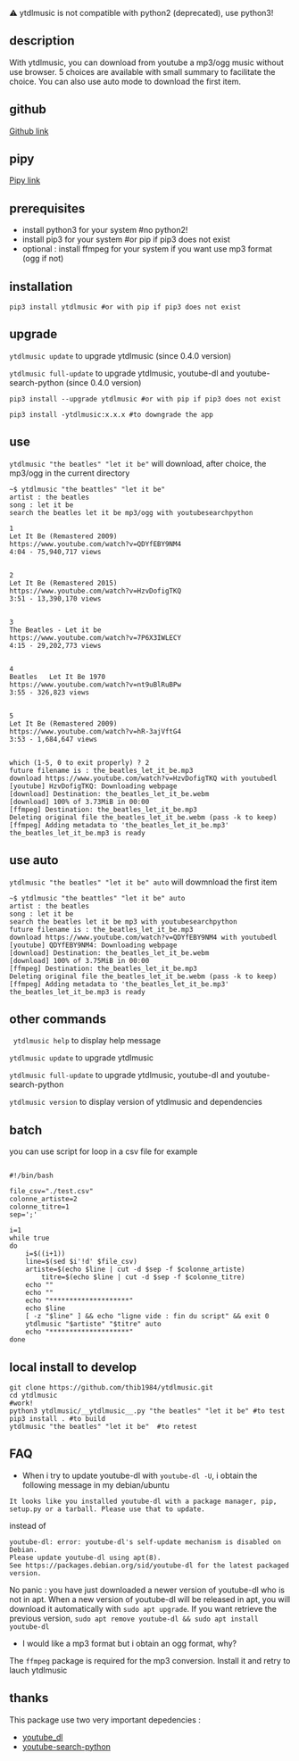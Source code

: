 :warning: ytdlmusic is not compatible with python2 (deprecated), use python3!


## description

With ytdlmusic, you can download from youtube a mp3/ogg music without use browser. 5 choices are available with small summary to facilitate the choice. You can also use auto mode to download the first item.  

## github

[Github link](https://github.com/thib1984/ytdlmusic/)

## pipy

[Pipy link](https://pypi.org/project/ytdlmusic/)

## prerequisites

- install python3 for your system #no python2!
- install pip3 for your system #or pip if pip3 does not exist
- optional : install ffmpeg for your system if you want use mp3 format (ogg if not)

## installation

``pip3 install ytdlmusic #or with pip if pip3 does not exist``

## upgrade

`` ytdlmusic update `` to upgrade ytdlmusic (since 0.4.0 version)

`` ytdlmusic full-update `` to upgrade ytdlmusic, youtube-dl and youtube-search-python (since 0.4.0 version)

``pip3 install --upgrade ytdlmusic #or with pip if pip3 does not exist``

``pip3 install -ytdlmusic:x.x.x #to downgrade the app``
## use

``ytdlmusic "the beatles" "let it be"``
will download, after choice, the mp3/ogg in the current directory

```
~$ ytdlmusic "the beattles" "let it be"
artist : the beatles
song : let it be
search the beatles let it be mp3/ogg with youtubesearchpython

1
Let It Be (Remastered 2009)
https://www.youtube.com/watch?v=QDYfEBY9NM4
4:04 - 75,940,717 views


2
Let It Be (Remastered 2015)
https://www.youtube.com/watch?v=HzvDofigTKQ
3:51 - 13,390,170 views


3
The Beatles - Let it be
https://www.youtube.com/watch?v=7P6X3IWLECY
4:15 - 29,202,773 views


4
Beatles   Let It Be 1970
https://www.youtube.com/watch?v=nt9uBlRuBPw
3:55 - 326,823 views


5
Let It Be (Remastered 2009)
https://www.youtube.com/watch?v=hR-3ajVftG4
3:53 - 1,684,647 views


which (1-5, 0 to exit properly) ? 2
future filename is : the_beatles_let_it_be.mp3
download https://www.youtube.com/watch?v=HzvDofigTKQ with youtubedl
[youtube] HzvDofigTKQ: Downloading webpage
[download] Destination: the_beatles_let_it_be.webm
[download] 100% of 3.73MiB in 00:00
[ffmpeg] Destination: the_beatles_let_it_be.mp3
Deleting original file the_beatles_let_it_be.webm (pass -k to keep)
[ffmpeg] Adding metadata to 'the_beatles_let_it_be.mp3'
the_beatles_let_it_be.mp3 is ready
````

## use auto

``ytdlmusic "the beatles" "let it be" auto`` 
will dowmnload the first item 

```
~$ ytdlmusic "the beattles" "let it be" auto
artist : the beatles
song : let it be
search the beatles let it be mp3 with youtubesearchpython
future filename is : the_beatles_let_it_be.mp3
download https://www.youtube.com/watch?v=QDYfEBY9NM4 with youtubedl
[youtube] QDYfEBY9NM4: Downloading webpage
[download] Destination: the_beatles_let_it_be.webm
[download] 100% of 3.75MiB in 00:00
[ffmpeg] Destination: the_beatles_let_it_be.mp3
Deleting original file the_beatles_let_it_be.webm (pass -k to keep)
[ffmpeg] Adding metadata to 'the_beatles_let_it_be.mp3'
the_beatles_let_it_be.mp3 is ready
```

## other commands

`` ytdlmusic help`` to display help message

`` ytdlmusic update `` to upgrade ytdlmusic

`` ytdlmusic full-update `` to upgrade ytdlmusic, youtube-dl and youtube-search-python

`` ytdlmusic version `` to display version of ytdlmusic and dependencies
## batch

you can use script for loop in a csv file for example 

```

#!/bin/bash

file_csv="./test.csv"
colonne_artiste=2
colonne_titre=1
sep=';'

i=1
while true
do
	i=$((i+1))
	line=$(sed $i'!d' $file_csv)
	artiste=$(echo $line | cut -d $sep -f $colonne_artiste)
        titre=$(echo $line | cut -d $sep -f $colonne_titre)
	echo ""
	echo ""
	echo "********************"
	echo $line
	[ -z "$line" ] && echo "ligne vide : fin du script" && exit 0
	ytdlmusic "$artiste" "$titre" auto
	echo "********************"
done 

```

## local install to develop

```
git clone https://github.com/thib1984/ytdlmusic.git
cd ytdlmusic 
#work!
python3 ytdlmusic/__ytdlmusic__.py "the beatles" "let it be" #to test
pip3 install . #to build
ytdlmusic "the beatles" "let it be"  #to retest
``` 
 
## FAQ

- When i try to update youtube-dl with ``youtube-dl -U``, i obtain the following message in my debian/ubuntu

```
It looks like you installed youtube-dl with a package manager, pip, setup.py or a tarball. Please use that to update.
```

instead of 

```
youtube-dl: error: youtube-dl's self-update mechanism is disabled on Debian.
Please update youtube-dl using apt(8).
See https://packages.debian.org/sid/youtube-dl for the latest packaged version.
```

No panic : you have just downloaded a newer version of youtube-dl who is not in apt. When a new version of youtube-dl will be released in apt, you will download it automatically with ``sudo apt upgrade``. If you want retrieve the previous version, ``sudo apt remove youtube-dl && sudo apt install youtube-dl``

- I would like a mp3 format but i obtain an ogg format, why?

The ``ffmpeg`` package is required for the mp3 conversion. Install it and retry to lauch ytdlmusic

## thanks

This package use two very important depedencies :
- [youtube_dl](https://pypi.org/project/youtube_dl/)
- [youtube-search-python](https://pypi.org/project/youtube-search-python/)
